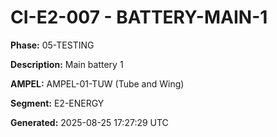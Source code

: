 # CI-E2-007 - BATTERY-MAIN-1

**Phase:** 05-TESTING

**Description:** Main battery 1

**AMPEL:** AMPEL-01-TUW (Tube and Wing)

**Segment:** E2-ENERGY

**Generated:** 2025-08-25 17:27:29 UTC
